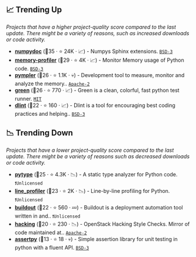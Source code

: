 ## 📈 Trending Up

_Projects that have a higher project-quality score compared to the last update. There might be a variety of reasons, such as increased downloads or code activity._

- <b><a href="https://github.com/numpy/numpydoc">numpydoc</a></b> (🥈35 ·  ⭐ 24K · 📈) - Numpys Sphinx extensions. <code><a href="http://bit.ly/3aKzpTv">BSD-3</a></code> <code><img src="https://www.sphinx-doc.org/en/master/_static/favicon.svg" style="display:inline;" width="13" height="13"></code>
- <b><a href="https://github.com/pythonprofilers/memory_profiler">memory-profiler</a></b> (🥈29 ·  ⭐ 4K · 📈) - Monitor Memory usage of Python code. <code><a href="http://bit.ly/3aKzpTv">BSD-3</a></code>
- <b><a href="https://github.com/pympler/pympler">pympler</a></b> (🥉26 ·  ⭐ 1.1K · 💀) - Development tool to measure, monitor and analyze the memory.. <code><a href="http://bit.ly/3nYMfla">Apache-2</a></code>
- <b><a href="https://github.com/CleanCut/green">green</a></b> (🥉26 ·  ⭐ 770 · 📈) - Green is a clean, colorful, fast python test runner. <code><a href="http://bit.ly/34MBwT8">MIT</a></code>
- <b><a href="https://github.com/dlint-py/dlint">dlint</a></b> (🥉22 ·  ⭐ 160 · 📈) - Dlint is a tool for encouraging best coding practices and helping.. <code><a href="http://bit.ly/3aKzpTv">BSD-3</a></code>

## 📉 Trending Down

_Projects that have a lower project-quality score compared to the last update. There might be a variety of reasons such as decreased downloads or code activity._

- <b><a href="https://github.com/google/pytype">pytype</a></b> (🥉25 ·  ⭐ 4.3K · 📉) - A static type analyzer for Python code. <code>❗Unlicensed</code>
- <b><a href="https://github.com/pyutils/line_profiler">line_profiler</a></b> (🥉23 ·  ⭐ 2K · 📉) - Line-by-line profiling for Python. <code>❗Unlicensed</code>
- <b><a href="https://github.com/buildout/buildout">buildout</a></b> (🥉22 ·  ⭐ 560 · 💤) - Buildout is a deployment automation tool written in and.. <code>❗Unlicensed</code>
- <b><a href="https://github.com/openstack/hacking">hacking</a></b> (🥉20 ·  ⭐ 230 · 📉) - OpenStack Hacking Style Checks. Mirror of code maintained at.. <code><a href="http://bit.ly/3nYMfla">Apache-2</a></code> <code><img src="https://cdn.iconscout.com/icon/free/png-256/8-eight-digital-number-numerical-numbers-36025.png" style="display:inline;" width="13" height="13"></code>
- <b><a href="https://github.com/ActivisionGameScience/assertpy">assertpy</a></b> (🥉13 ·  ⭐ 18 · 💀) - Simple assertion library for unit testing in python with a fluent API. <code><a href="http://bit.ly/3aKzpTv">BSD-3</a></code>

